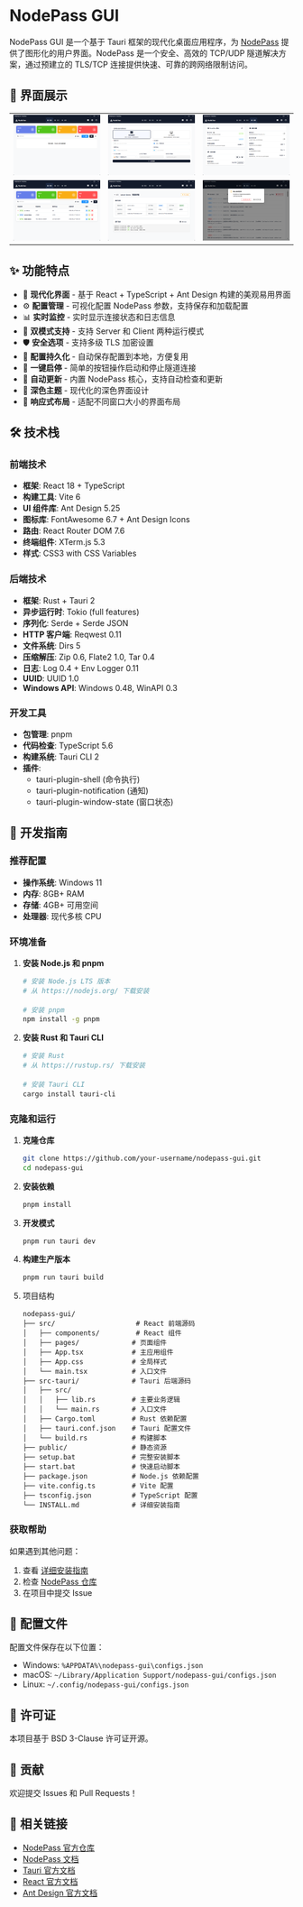 # NodePass GUI

NodePass GUI 是一个基于 Tauri 框架的现代化桌面应用程序，为 [NodePass](https://github.com/yosebyte/nodepass) 提供了图形化的用户界面。NodePass 是一个安全、高效的 TCP/UDP 隧道解决方案，通过预建立的 TLS/TCP 连接提供快速、可靠的跨网络限制访问。

## 📸 界面展示

<div align="center">

| | | |
|:---:|:---:|:---:|
| ![主界面](screen1.png) | ![配置面板](screen2.png) | ![连接管理](screen3.png) |
| ![日志监控](screen4.png) | ![系统设置](screen5.png) | ![配置管理](screen6.png) |

</div>

## ✨ 功能特点

- 🎨 **现代化界面** - 基于 React + TypeScript + Ant Design 构建的美观易用界面
- ⚙️ **配置管理** - 可视化配置 NodePass 参数，支持保存和加载配置
- 📊 **实时监控** - 实时显示连接状态和日志信息
- 🔧 **双模式支持** - 支持 Server 和 Client 两种运行模式
- 🛡️ **安全选项** - 支持多级 TLS 加密设置
- 💾 **配置持久化** - 自动保存配置到本地，方便复用
- 🚀 **一键启停** - 简单的按钮操作启动和停止隧道连接
- 🔄 **自动更新** - 内置 NodePass 核心，支持自动检查和更新
- 🌙 **深色主题** - 现代化的深色界面设计
- 📱 **响应式布局** - 适配不同窗口大小的界面布局

## 🛠️ 技术栈

### 前端技术
- **框架**: React 18 + TypeScript
- **构建工具**: Vite 6
- **UI 组件库**: Ant Design 5.25
- **图标库**: FontAwesome 6.7 + Ant Design Icons
- **路由**: React Router DOM 7.6
- **终端组件**: XTerm.js 5.3
- **样式**: CSS3 with CSS Variables

### 后端技术
- **框架**: Rust + Tauri 2
- **异步运行时**: Tokio (full features)
- **序列化**: Serde + Serde JSON
- **HTTP 客户端**: Reqwest 0.11
- **文件系统**: Dirs 5
- **压缩解压**: Zip 0.6, Flate2 1.0, Tar 0.4
- **日志**: Log 0.4 + Env Logger 0.11
- **UUID**: UUID 1.0
- **Windows API**: Windows 0.48, WinAPI 0.3

### 开发工具
- **包管理**: pnpm
- **代码检查**: TypeScript 5.6
- **构建系统**: Tauri CLI 2
- **插件**: 
  - tauri-plugin-shell (命令执行)
  - tauri-plugin-notification (通知)
  - tauri-plugin-window-state (窗口状态)

## 🚀 开发指南

### 推荐配置
- **操作系统**: Windows 11
- **内存**: 8GB+ RAM
- **存储**: 4GB+ 可用空间
- **处理器**: 现代多核 CPU

### 环境准备

1. **安装 Node.js 和 pnpm**
   ```bash
   # 安装 Node.js LTS 版本
   # 从 https://nodejs.org/ 下载安装
   
   # 安装 pnpm
   npm install -g pnpm
   ```

2. **安装 Rust 和 Tauri CLI**
   ```bash
   # 安装 Rust
   # 从 https://rustup.rs/ 下载安装
   
   # 安装 Tauri CLI
   cargo install tauri-cli
   ```

### 克隆和运行

1. **克隆仓库**
   ```bash
   git clone https://github.com/your-username/nodepass-gui.git
   cd nodepass-gui
   ```

2. **安装依赖**
   ```bash
   pnpm install
   ```

3. **开发模式**
   ```bash
   pnpm run tauri dev
   ```

4. **构建生产版本**
   ```bash
   pnpm run tauri build
   ```
5. 项目结构
   ```text
   nodepass-gui/
   ├── src/                    # React 前端源码
   │   ├── components/         # React 组件
   │   ├── pages/             # 页面组件
   │   ├── App.tsx            # 主应用组件
   │   ├── App.css            # 全局样式
   │   └── main.tsx           # 入口文件
   ├── src-tauri/             # Tauri 后端源码
   │   ├── src/
   │   │   ├── lib.rs         # 主要业务逻辑
   │   │   └── main.rs        # 入口文件
   │   ├── Cargo.toml         # Rust 依赖配置
   │   ├── tauri.conf.json    # Tauri 配置文件
   │   └── build.rs           # 构建脚本
   ├── public/                # 静态资源
   ├── setup.bat              # 完整安装脚本
   ├── start.bat              # 快速启动脚本
   ├── package.json           # Node.js 依赖配置
   ├── vite.config.ts         # Vite 配置
   ├── tsconfig.json          # TypeScript 配置
   └── INSTALL.md             # 详细安装指南
   ```

### 获取帮助

如果遇到其他问题：

1. 查看 [详细安装指南](INSTALL.md)
2. 检查 [NodePass 仓库](https://github.com/yosebyte/nodepass/issues)
3. 在项目中提交 Issue

## 📂 配置文件

配置文件保存在以下位置：
- Windows: `%APPDATA%\nodepass-gui\configs.json`
- macOS: `~/Library/Application Support/nodepass-gui/configs.json`
- Linux: `~/.config/nodepass-gui/configs.json`



## 📄 许可证

本项目基于 BSD 3-Clause 许可证开源。

## 🤝 贡献

欢迎提交 Issues 和 Pull Requests！

## 🔗 相关链接

- [NodePass 官方仓库](https://github.com/yosebyte/nodepass)
- [NodePass 文档](https://nodepass.eu)
- [Tauri 官方文档](https://tauri.app)
- [React 官方文档](https://react.dev)
- [Ant Design 官方文档](https://ant.design)
